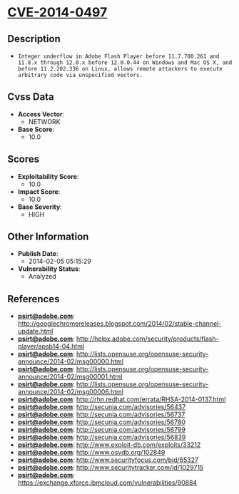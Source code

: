 
# [CVE-2014-0497](http://googlechromereleases.blogspot.com/2014/02/stable-channel-update.html)

## Description

- `Integer underflow in Adobe Flash Player before 11.7.700.261 and 11.8.x through 12.0.x before 12.0.0.44 on Windows and Mac OS X, and before 11.2.202.336 on Linux, allows remote attackers to execute arbitrary code via unspecified vectors.`

## Cvss Data

- **Access Vector**:
  - NETWORK
- **Base Score**:
  - 10.0

## Scores

- **Exploitability Score**:
  - 10.0
- **Impact Score**:
  - 10.0
- **Base Severity**:
  - HIGH

## Other Information

- **Publish Date**:
  - 2014-02-05 05:15:29
- **Vulnerability Status**:
  - Analyzed

## References

- **psirt@adobe.com**: http://googlechromereleases.blogspot.com/2014/02/stable-channel-update.html
- **psirt@adobe.com**: http://helpx.adobe.com/security/products/flash-player/apsb14-04.html
- **psirt@adobe.com**: http://lists.opensuse.org/opensuse-security-announce/2014-02/msg00000.html
- **psirt@adobe.com**: http://lists.opensuse.org/opensuse-security-announce/2014-02/msg00001.html
- **psirt@adobe.com**: http://lists.opensuse.org/opensuse-security-announce/2014-02/msg00006.html
- **psirt@adobe.com**: http://rhn.redhat.com/errata/RHSA-2014-0137.html
- **psirt@adobe.com**: http://secunia.com/advisories/56437
- **psirt@adobe.com**: http://secunia.com/advisories/56737
- **psirt@adobe.com**: http://secunia.com/advisories/56780
- **psirt@adobe.com**: http://secunia.com/advisories/56799
- **psirt@adobe.com**: http://secunia.com/advisories/56839
- **psirt@adobe.com**: http://www.exploit-db.com/exploits/33212
- **psirt@adobe.com**: http://www.osvdb.org/102849
- **psirt@adobe.com**: http://www.securityfocus.com/bid/65327
- **psirt@adobe.com**: http://www.securitytracker.com/id/1029715
- **psirt@adobe.com**: https://exchange.xforce.ibmcloud.com/vulnerabilities/90884
